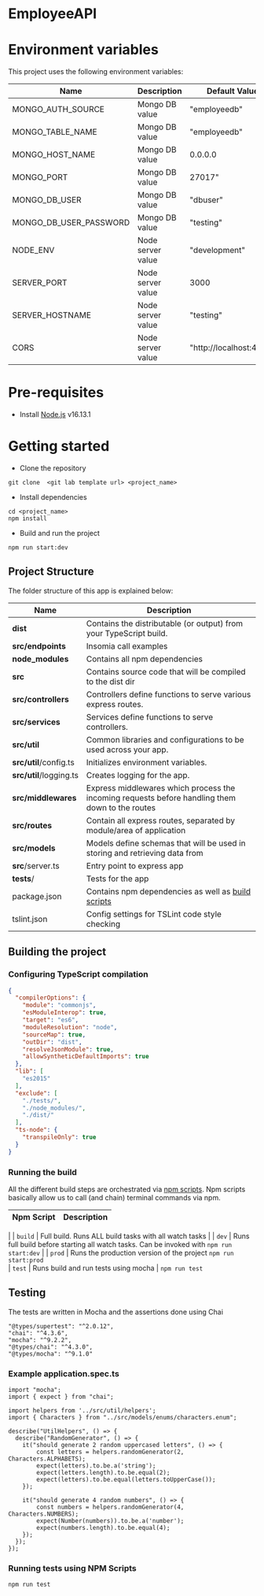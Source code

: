 # EmployeeAPI

# Environment variables
This project uses the following environment variables:

| Name                          | Description                         | Default Value                                  |
| ----------------------------- | ------------------------------------| -----------------------------------------------|
|MONGO_AUTH_SOURCE           | Mongo DB value            | "employeedb"      |
|MONGO_TABLE_NAME           | Mongo DB value            | "employeedb"      |
|MONGO_HOST_NAME           | Mongo DB value            | 0.0.0.0      |
|MONGO_PORT           | Mongo DB value            | 27017"     |
|MONGO_DB_USER           | Mongo DB value            | "dbuser"      |
|MONGO_DB_USER_PASSWORD           | Mongo DB value            | "testing"      |
|NODE_ENV           | Node server value            | "development"      |
|SERVER_PORT           | Node server value            | 3000      |
|SERVER_HOSTNAME           | Node server value            | "testing"      |
|CORS           | Node server value            | "http://localhost:4200"      |

# Pre-requisites
- Install [Node.js](https://nodejs.org/en/) v16.13.1


# Getting started
- Clone the repository
```
git clone  <git lab template url> <project_name>
```
- Install dependencies
```
cd <project_name>
npm install
```
- Build and run the project
```
npm run start:dev
```

## Project Structure
The folder structure of this app is explained below:

| Name | Description |
| ------------------------ | --------------------------------------------------------------------------------------------- |
| **dist**                 | Contains the distributable (or output) from your TypeScript build.  |
| **src/endpoints**      | Insomia call examples 
| **node_modules**         | Contains all  npm dependencies                                                            |
| **src**                  | Contains  source code that will be compiled to the dist dir                               |
| **src/controllers**      | Controllers define functions to serve various express routes. 
| **src/services**      | Services define functions to serve controllers. 
| **src/util**              | Common libraries and configurations to be used across your app.  
| **src/util**/config.ts              | Initializes environment variables.  
| **src/util**/logging.ts              | Creates logging for the app.  
| **src/middlewares**      | Express middlewares which process the incoming requests before handling them down to the routes
| **src/routes**           | Contain all express routes, separated by module/area of application                       
| **src/models**           | Models define schemas that will be used in storing and retrieving data from 
| **src**/server.ts         | Entry point to express app                                                               |
| **tests**/         | Tests for the app           
| package.json             | Contains npm dependencies as well as [build scripts](#what-if-a-library-isnt-on-definitelytyped)   | tsconfig.json            | Config settings for compiling source code only written in TypeScript    
| tslint.json              | Config settings for TSLint code style checking                                                |

## Building the project
### Configuring TypeScript compilation
```json
{
  "compilerOptions": {
    "module": "commonjs",
    "esModuleInterop": true,
    "target": "es6",
    "moduleResolution": "node",
    "sourceMap": true,
    "outDir": "dist",
    "resolveJsonModule": true,
    "allowSyntheticDefaultImports": true
  },
  "lib": [
    "es2015"
  ],
  "exclude": [
    "./tests/",
    "./node_modules/",
    "./dist/"
  ],
  "ts-node": {
    "transpileOnly": true
  }
}
```

### Running the build
All the different build steps are orchestrated via [npm scripts](https://docs.npmjs.com/misc/scripts).
Npm scripts basically allow us to call (and chain) terminal commands via npm.

| Npm Script | Description |
| ------------------------- | ------------------------------------------------------------------------------------------------- |
|
| `build`                   | Full build. Runs ALL build tasks with all watch tasks        |
| `dev`                   | Runs full build before starting all watch tasks. Can be invoked with `npm run start:dev`                                         |
| `prod`                   | Runs the production version of the project `npm run start:prod`   
| `test`                    | Runs build and run tests using mocha        |  `npm run test`

## Testing
The tests are  written in Mocha and the assertions done using Chai

```
"@types/supertest": "^2.0.12",
"chai": "^4.3.6",
"mocha": "^9.2.2",
"@types/chai": "^4.3.0",
"@types/mocha": "^9.1.0"
```

### Example application.spec.ts
```
import "mocha";
import { expect } from "chai";

import helpers from '../src/util/helpers';
import { Characters } from "../src/models/enums/characters.enum";

describe("UtilHelpers", () => {
  describe("RandomGenerator", () => {
    it("should generate 2 random uppercased letters", () => {
        const letters = helpers.randomGenerator(2, Characters.ALPHABETS);
        expect(letters).to.be.a('string');
        expect(letters.length).to.be.equal(2);
        expect(letters).to.be.equal(letters.toUpperCase());
    });

    it("should generate 4 random numbers", () => {
        const numbers = helpers.randomGenerator(4, Characters.NUMBERS);
        expect(Number(numbers)).to.be.a('number');
        expect(numbers.length).to.be.equal(4);
    });
  });
});
```

### Running tests using NPM Scripts
````
npm run test
````